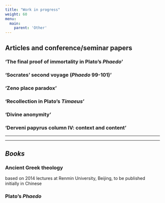 ```yaml
---
title: "Work in progress"
weight: 60
menu:
  main:
    parent: 'Other'
---
```


## Articles and conference/seminar papers

### ‘The final proof of immortality in Plato’s <em>Phaedo</em>’

### ‘Socrates’ second voyage (_Phaedo_ 99-101)’

### ‘Zeno place paradox’

### ‘Recollection in Plato’s <em>Timaeus</em>’

### ‘Divine anonymity’

### ‘Derveni papyrus column IV: context and content’
__________________
__________________
## *Books*

### Ancient Greek theology
based on 2014 lectures at Renmin University, Beijing, to be published initially in Chinese

### Plato’s _Phaedo_
